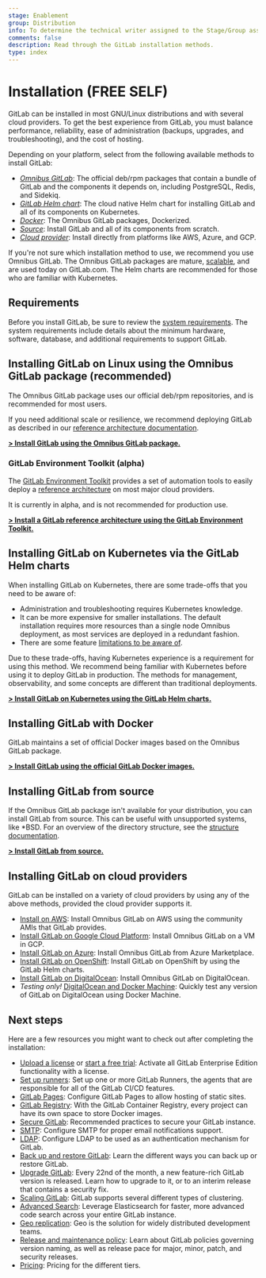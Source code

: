 ```yaml
---
stage: Enablement
group: Distribution
info: To determine the technical writer assigned to the Stage/Group associated with this page, see https://about.gitlab.com/handbook/engineering/ux/technical-writing/#assignments
comments: false
description: Read through the GitLab installation methods.
type: index
---
```


# Installation **(FREE SELF)**

GitLab can be installed in most GNU/Linux distributions and with several
cloud providers. To get the best experience from GitLab, you must balance
performance, reliability, ease of administration (backups, upgrades, and
troubleshooting), and the cost of hosting.

Depending on your platform, select from the following available methods to
install GitLab:

- [_Omnibus GitLab_](#installing-gitlab-on-linux-using-the-omnibus-gitlab-package-recommended):
  The official deb/rpm packages that contain a bundle of GitLab and the
  components it depends on, including PostgreSQL, Redis, and Sidekiq.
- [_GitLab Helm chart_](#installing-gitlab-on-kubernetes-via-the-gitlab-helm-charts):
  The cloud native Helm chart for installing GitLab and all of its components
  on Kubernetes.
- [_Docker_](#installing-gitlab-with-docker): The Omnibus GitLab packages,
  Dockerized.
- [_Source_](#installing-gitlab-from-source): Install GitLab and all of its
  components from scratch.
- [_Cloud provider_](#installing-gitlab-on-cloud-providers): Install directly
  from platforms like AWS, Azure, and GCP.

If you're not sure which installation method to use, we recommend you use
Omnibus GitLab. The Omnibus GitLab packages are mature,
[scalable](../administration/reference_architectures/index.md), and are used
today on GitLab.com. The Helm charts are recommended for those who are familiar
with Kubernetes.

## Requirements

Before you install GitLab, be sure to review the [system requirements](requirements.md).
The system requirements include details about the minimum hardware, software,
database, and additional requirements to support GitLab.

## Installing GitLab on Linux using the Omnibus GitLab package (recommended)

The Omnibus GitLab package uses our official deb/rpm repositories, and is
recommended for most users.

If you need additional scale or resilience, we recommend deploying
GitLab as described in our [reference architecture documentation](../administration/reference_architectures/index.md).

[**> Install GitLab using the Omnibus GitLab package.**](https://about.gitlab.com/install/)

### GitLab Environment Toolkit (alpha)

The [GitLab Environment Toolkit](https://gitlab.com/gitlab-org/quality/gitlab-environment-toolkit) provides a set of automation tools to easily deploy a [reference architecture](../administration/reference_architectures/index.md) on most major cloud providers.

It is currently in alpha, and is not recommended for production use.

[**> Install a GitLab reference architecture using the GitLab Environment Toolkit.**](https://gitlab.com/gitlab-org/quality/gitlab-environment-toolkit#documentation)

## Installing GitLab on Kubernetes via the GitLab Helm charts

When installing GitLab on Kubernetes, there are some trade-offs that you
need to be aware of:

- Administration and troubleshooting requires Kubernetes knowledge.
- It can be more expensive for smaller installations. The default installation
  requires more resources than a single node Omnibus deployment, as most services
  are deployed in a redundant fashion.
- There are some feature [limitations to be aware of](https://docs.gitlab.com/charts/#limitations).

Due to these trade-offs, having Kubernetes experience is a requirement for
using this method. We recommend being familiar with Kubernetes before using it
to deploy GitLab in production. The methods for management, observability, and
some concepts are different than traditional deployments.

[**> Install GitLab on Kubernetes using the GitLab Helm charts.**](https://docs.gitlab.com/charts/)

## Installing GitLab with Docker

GitLab maintains a set of official Docker images based on the Omnibus GitLab
package.

[**> Install GitLab using the official GitLab Docker images.**](docker.md)

## Installing GitLab from source

If the Omnibus GitLab package isn't available for your distribution, you can
install GitLab from source. This can be useful with unsupported systems, like
\*BSD. For an overview of the directory structure, see the
[structure documentation](installation.md#gitlab-directory-structure).

[**> Install GitLab from source.**](installation.md)

## Installing GitLab on cloud providers

GitLab can be installed on a variety of cloud providers by using any of
the above methods, provided the cloud provider supports it.

- [Install on AWS](aws/index.md): Install Omnibus GitLab on AWS using the community AMIs that GitLab provides.
- [Install GitLab on Google Cloud Platform](google_cloud_platform/index.md): Install Omnibus GitLab on a VM in GCP.
- [Install GitLab on Azure](azure/index.md): Install Omnibus GitLab from Azure Marketplace.
- [Install GitLab on OpenShift](https://docs.gitlab.com/charts/installation/cloud/openshift.html): Install GitLab on OpenShift by using the GitLab Helm charts.
- [Install GitLab on DigitalOcean](https://www.digitalocean.com/community/tutorials/how-to-install-and-configure-gitlab-on-ubuntu-18-04): Install Omnibus GitLab on DigitalOcean.
- _Testing only!_ [DigitalOcean and Docker Machine](digitaloceandocker.md):
  Quickly test any version of GitLab on DigitalOcean using Docker Machine.

## Next steps

Here are a few resources you might want to check out after completing the
installation:

- [Upload a license](../user/admin_area/license.md)  or [start a free trial](https://about.gitlab.com/free-trial/):
  Activate all GitLab Enterprise Edition functionality with a license.
- [Set up runners](https://docs.gitlab.com/runner/): Set up one or more GitLab
  Runners, the agents that are responsible for all of the GitLab CI/CD features.
- [GitLab Pages](../administration/pages/index.md): Configure GitLab Pages to
  allow hosting of static sites.
- [GitLab Registry](../administration/packages/container_registry.md): With the
  GitLab Container Registry, every project can have its own space to store Docker
  images.
- [Secure GitLab](../security/README.md#securing-your-gitlab-installation):
  Recommended practices to secure your GitLab instance.
- [SMTP](https://docs.gitlab.com/omnibus/settings/smtp.html): Configure SMTP
  for proper email notifications support.
- [LDAP](../administration/auth/ldap/index.md): Configure LDAP to be used as
  an authentication mechanism for GitLab.
- [Back up and restore GitLab](../raketasks/backup_restore.md): Learn the different
  ways you can back up or restore GitLab.
- [Upgrade GitLab](../update/README.md): Every 22nd of the month, a new feature-rich GitLab version
  is released. Learn how to upgrade to it, or to an interim release that contains a security fix.
- [Scaling GitLab](../administration/reference_architectures/index.md):
  GitLab supports several different types of clustering.
- [Advanced Search](../integration/elasticsearch.md): Leverage Elasticsearch for
  faster, more advanced code search across your entire GitLab instance.
- [Geo replication](../administration/geo/index.md):
  Geo is the solution for widely distributed development teams.
- [Release and maintenance policy](../policy/maintenance.md): Learn about GitLab
  policies governing version naming, as well as release pace for major, minor, patch,
  and security releases.
- [Pricing](https://about.gitlab.com/pricing/): Pricing for the different tiers.
